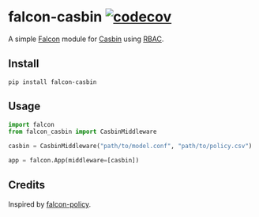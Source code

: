 # falcon-casbin [![codecov](https://codecov.io/gh/alexferl/falcon-casbin/branch/master/graph/badge.svg)](https://codecov.io/gh/alexferl/falcon-casbin)

A simple [Falcon](https://github.com/falconry/falcon) module for [Casbin](https://casbin.org/) using
[RBAC](https://casbin.org/docs/en/rbac).


## Install
```shell
pip install falcon-casbin
```

## Usage
```python
import falcon
from falcon_casbin import CasbinMiddleware

casbin = CasbinMiddleware("path/to/model.conf", "path/to/policy.csv")

app = falcon.App(middleware=[casbin])
```

## Credits
Inspired by [falcon-policy](https://github.com/falconry/falcon-policy).
